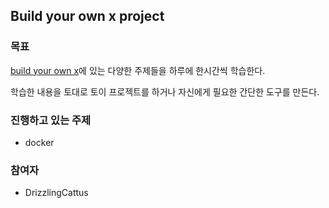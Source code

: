 ## Build your own x project

### 목표

[build your own x]("https://github.com/danistefanovic/build-your-own-x")에 있는 다양한 주제들을 하루에 한시간씩 학습한다.

학습한 내용을 토대로 토이 프로젝트를 하거나 자신에게 필요한 간단한 도구를 만든다.

### 진행하고 있는 주제

- docker

### 참여자

- DrizzlingCattus


